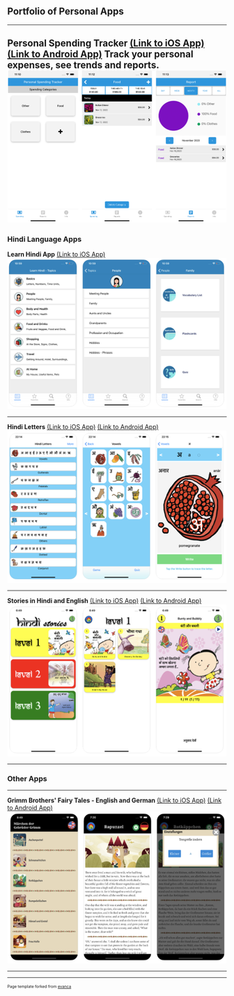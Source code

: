  <script src="https://formspree.io/js/formbutton-v1.min.js" defer></script>
  <script>
    window.formbutton=window.formbutton||function(){(formbutton.q=formbutton.q||[]).push(arguments)};
    formbutton("create", {action: "https://formspree.io/xlepkopn"})
  </script>

## Portfolio of Personal Apps

---
**Personal Spending Tracker** [(Link to iOS App)](https://apps.apple.com/us/app/personal-spending-tracker/id1539348334)
[(Link to Android App)](https://play.google.com/store/apps/details?id=com.cabhara.expenses)
Track your personal expenses, see trends and reports.
[<img src="images/expenses_screenshots.png"/>](https://apps.apple.com/us/app/personal-spending-tracker/id1539348334)
---

### Hindi Language Apps 

**Learn Hindi App** [(Link to iOS App)](https://apps.apple.com/us/app/id325350528)
[<img src="images/learnhindi_screenshots.png"/>](https://apps.apple.com/us/app/id325350528)

---
**Hindi Letters** [(Link to iOS App)](https://apps.apple.com/us/app/hindi-letters-devanagari/id1229546427)
[(Link to Android App)](https://play.google.com/store/apps/details?id=com.cabhara.hindiletters)
[<img src="images/hindiletters_screenshots.png"/>](https://play.google.com/store/apps/details?id=com.cabhara.hindiletters)

---
**Stories in Hindi and English** [(Link to iOS App)](https://apps.apple.com/us/app/stories-in-hindi-and-english/id1458575435) 
[(Link to Android App)](https://play.google.com/store/apps/details?id=com.cabhara.hindistories)
[<img src="images/hindistories_screenshots.png"/>](https://apps.apple.com/us/app/stories-in-hindi-and-english/id1458575435)

---

### Other Apps

---
**Grimm Brothers' Fairy Tales - English and German** [(Link to iOS App)](https://apps.apple.com/us/app/grimm-brothers-fairy-tales/id1437206026)
[(Link to Android App)](https://play.google.com/store/apps/details?id=com.cabhara.grimms)
[<img src="images/grimms_screenshots.png"/>](https://play.google.com/store/apps/details?id=com.cabhara.grimms)

---




---
<p style="font-size:9px">Page template forked from <a href="https://github.com/evanca/quick-portfolio">evanca</a></p>
<!-- Remove above link if you don't want to attibute -->
